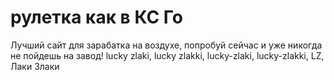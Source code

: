 # рулетка как в КС Го
Лучший сайт для зарабатка на воздухе, попробуй сейчас и уже никогда не пойдешь на завод!
lucky zlaki, lucky zlakki, lucky-zlaki, lucky-zlakki, LZ, Лаки Злаки
